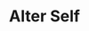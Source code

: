 ---
title: "Alter Self"
permalink: /spells/alter-self/
tags:
  - Spell
available_for:
  - Sorcerer
  - Wizard
level: "2nd Level"
school: "Transmutation"
comp:
  - V
  - S
duration: "Up to 1 hour"
concentration: true
description: |
  You assume a different form. When you cast the spell, choose one of the following options, the effects of which last for the duration of the spell. While the spell lasts, you can end one option as an action to gain the benefits of a different one.

  ***Aquatic Adaptation.*** You adapt your body to an aquatic environment, sprouting gills and growing webbing between your fingers. You can breathe underwater and gain a swimming speed equal to your walking speed.

  ***Change Appearance.*** You transform your appearance. You decide what you look like, including your height, weight, facial features, sound of your voice, hair length, coloration, and distinguishing characteristics, if any. You can make yourself appear as a member of another race, though none of your statistics change. You also can't appear as a creature of a different size than you, and your basic shape stays the same; if you're bipedal, you can't use this spell to become quadrupedal, for instance. At any time for the duration of the spell, you can use your action to change your appearance in this way again.

  ***Natural Weapons.*** You grow claws, fangs, spines, horns, or a different natural weapon of your choice. Your unarmed strikes deal 1d6 bludgeoning, piercing, or slashing damage, as appropriate to the natural weapon you chose, and you are proficient with your unarmed strikes. Finally, the natural weapon is magic and you have a +1 bonus to the attack and damage rolls you make using it.
excerpt: "You assume a different form."
source: "Basic Rules"
---